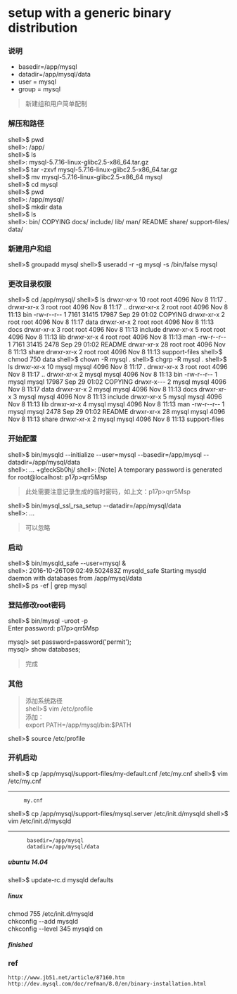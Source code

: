 # setup with a generic binary distribution


### 说明
- basedir=/app/mysql
- datadir=/app/mysql/data
- user = mysql
- group = mysql  

> 新建组和用户简单配制

### 解压和路径
  shell>$ pwd  
  shell>: /app/  
  shell>$ ls  
  shell>: mysql-5.7.16-linux-glibc2.5-x86_64.tar.gz  
  shell>$ tar -zxvf mysql-5.7.16-linux-glibc2.5-x86_64.tar.gz  
  shell>$ mv mysql-5.7.16-linux-glibc2.5-x86_64 mysql  
  shell>$ cd mysql  
  shell>$ pwd  
  shell>: /app/mysql/  
  shell>$ mkdir data  
  shell>$ ls  
  shell>: bin/  COPYING  docs/  include/  lib/  man/  README  share/  support-files/  data/  

### 新建用户和组
shell>$ groupadd mysql
shell>$ useradd -r -g mysql -s /bin/false mysql

### 更改目录权限
shell>$ cd /app/mysql/
shell>$ ls
	drwxr-xr-x 10 root root   4096 Nov  8 11:17 .
	drwxr-xr-x  3 root root   4096 Nov  8 11:17 ..
	drwxr-xr-x  2 root root   4096 Nov  8 11:13 bin
	-rw-r--r--  1 7161 31415 17987 Sep 29 01:02 COPYING
	drwxr-xr-x  2 root root   4096 Nov  8 11:17 data
	drwxr-xr-x  2 root root   4096 Nov  8 11:13 docs
	drwxr-xr-x  3 root root   4096 Nov  8 11:13 include
	drwxr-xr-x  5 root root   4096 Nov  8 11:13 lib
	drwxr-xr-x  4 root root   4096 Nov  8 11:13 man
	-rw-r--r--  1 7161 31415  2478 Sep 29 01:02 README
	drwxr-xr-x 28 root root   4096 Nov  8 11:13 share
	drwxr-xr-x  2 root root   4096 Nov  8 11:13 support-files
shell>$ chmod 750 data
shell>$ chown -R mysql .
shell>$ chgrp -R mysql .
shell>$ ls
	drwxr-xr-x 10 mysql mysql  4096 Nov  8 11:17 .
	drwxr-xr-x  3 root  root   4096 Nov  8 11:17 ..
	drwxr-xr-x  2 mysql mysql  4096 Nov  8 11:13 bin
	-rw-r--r--  1 mysql mysql 17987 Sep 29 01:02 COPYING
	drwxr-x---  2 mysql mysql  4096 Nov  8 11:17 data
	drwxr-xr-x  2 mysql mysql  4096 Nov  8 11:13 docs
	drwxr-xr-x  3 mysql mysql  4096 Nov  8 11:13 include
	drwxr-xr-x  5 mysql mysql  4096 Nov  8 11:13 lib
	drwxr-xr-x  4 mysql mysql  4096 Nov  8 11:13 man
	-rw-r--r--  1 mysql mysql  2478 Sep 29 01:02 README
	drwxr-xr-x 28 mysql mysql  4096 Nov  8 11:13 share
	drwxr-xr-x  2 mysql mysql  4096 Nov  8 11:13 support-files
  
### 开始配置
  
shell>$ bin/mysqld --initialize --user=mysql --basedir=/app/mysql --datadir=/app/mysql/data  
shell>: ...  +g!eckSb0hj/
shell>: [Note] A temporary password is generated for root@localhost: p17p>qrr5Msp  
> 此处需要注意记录生成的临时密码，如上文：p17p>qrr5Msp    
  
  shell>$ bin/mysql_ssl_rsa_setup  --datadir=/app/mysql/data  
  shell>: ...  
> 可以忽略  

### 启动
  
  shell>$ bin/mysqld_safe --user=mysql &  
  shell>: 2016-10-26T09:02:49.502483Z mysqld_safe Starting mysqld daemon with databases from /app/mysql/data  
  shell>$ ps -ef | grep mysql  
  
### 登陆修改root密码  
  
  shell>$ bin/mysql -uroot -p  
  Enter password: p17p>qrr5Msp  
  
  mysql> set password=password('permit');  
  mysql> show databases;  
> 完成  
  
### 其他 
> 添加系统路径  
shell>$ vim /etc/profile  
  	添加：  
	export PATH=/app/mysql/bin:$PATH  
 
shell>$ source /etc/profile  
  
### 开机启动
  shell>$ cp /app/mysql/support-files/my-default.cnf /etc/my.cnf
  shell>$ vim /etc/my.cnf  

- - -
         my.cnf
  
  shell>$ cp /app/mysql/support-files/mysql.server /etc/init.d/mysqld
  shell>$ vim /etc/init.d/mysqld  

- - -
          basedir=/app/mysql
          datadir=/app/mysql/data
  
##### ubuntu 14.04
  shell>$ update-rc.d mysqld defaults

##### linux
  chmod 755 /etc/init.d/mysqld  
  chkconfig --add mysqld  
  chkconfig --level 345 mysqld on  

##### finished
  
### ref
    http://www.jb51.net/article/87160.htm
    http://dev.mysql.com/doc/refman/8.0/en/binary-installation.html
  
  
    
